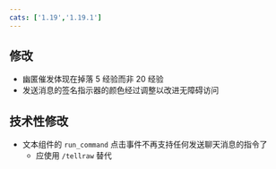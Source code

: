 ```yaml
---
cats: ['1.19','1.19.1']
---
```

## 修改
* 幽匿催发体现在掉落 5 经验而非 20 经验
* 发送消息的签名指示器的颜色经过调整以改进无障碍访问
## 技术性修改
* 文本组件的 `run_command` 点击事件不再支持任何发送聊天消息的指令了
	* 应使用 `/tellraw` 替代

